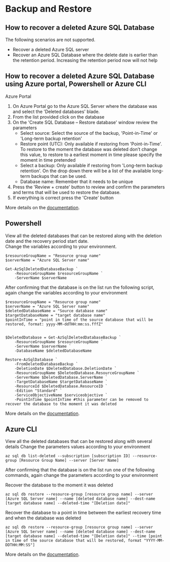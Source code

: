 <properties
  pagetitle="Azure SQL DB recover dropped server or resource group"
  description="Azure SQL Database recover dropped server or resource group"
  ms.author="vtpombei"
  selfhelptype="Apollo"
  supporttopicids=""
  resourcetags=""
  productpesids="13491"
  cloudenvironments="public,fairfax,usnat,ussec,blackforest,mooncake"
  mappedToBucket="true"
  articleid="ECCB85B2-11A3-43A9-BC3C-ED0799829B59"
  ownershipid="AzureData_AzureSQLDB_BackupRestore" />

# Backup and Restore

## How to recover a deleted Azure SQL Database 

The following scenarios are not supported.  
- Recover a deleted Azure SQL server  
- Recover an Azure SQL Database where the delete date is earlier than the retention period. Increasing the retention period now will not help  

## How to recover a deleted Azure SQL Database using Azure portal, Powershell or Azure CLI  

Azure Portal  
1. On Azure Portal go to the Azure SQL Server where the database was and select the 'Deleted databases' blade.  
2. From the list provided click on the database  
3. On the 'Create SQL Database – Restore database' window review the parameters  
    - Select source: Select the source of the backup, 'Point-in-Time' or 'Long-term backup retention'  
    - Restore point (UTC): Only available if restoring from 'Point-in-Time'. To restore to the moment the database was deleted don’t change this value, to restore to a earliest moment in time please specify the moment in time pretended  
    - Select a backup: Only available if restoring from 'Long-term backup retention'. On the drop down there will be a list of the available long-term backups that can be used.  
    - Database name: Remember that it needs to be unique  
4. Press the 'Review + create' button to review and confirm the parameters and terms that will be used to restore the database.  
5. If everything is correct press the 'Create' button  

More details on the [documentation](https://docs.microsoft.com/azure/azure-sql/database/recovery-using-backups#deleted-database-restore).  

## Powershell  

View all the deleted databases that can be restored along with the deletion date and the recovery period start date.  
Change the variables according to your environment.  

```
$resourceGroupName = "Resource group name"
$serverName = "Azure SQL Server name" 

Get-AzSqlDeletedDatabaseBackup `
    -ResourceGroupName $resourceGroupName `
    -ServerName $serverName 
```

After confirming that the database is on the list run the following script, again change the variables according to your environment

```
$resourceGroupName = "Resource group name"
$serverName = "Azure SQL Server name"
$deletedDatabaseName = "Source database name"
$targetDatabaseName = "target database name"
$pointInTime = "point in time of the source database that will be restored, format: yyyy-MM-ddTHH:mm:ss.fffZ"


$DeletedDatabase = Get-AzSqlDeletedDatabaseBackup `
    -ResourceGroupName $resourceGroupName `
    -ServerName $serverName `
    -DatabaseName $deletedDatabaseName

Restore-AzSqlDatabase `
    -FromDeletedDatabaseBackup `
    -DeletionDate $DeletedDatabase.DeletionDate `
    -ResourceGroupName $DeletedDatabase.ResourceGroupName `
    -ServerName $DeletedDatabase.ServerName `
    -TargetDatabaseName $targetDatabaseName `
    -ResourceId $DeletedDatabase.ResourceID `
    -Edition "Standard" `
    -ServiceObjectiveName $serviceobjective `
    -PointInTime $pointInTime #this parameter can be removed to recover the database to the moment it was deleted 
```

More details on the [documentation](https://docs.microsoft.com/powershell/module/az.sql/restore-azsqldatabase?view=azps-5.6.0).  

## Azure CLI

View all the deleted databases that can be restored along with several details
Change the parameters values according to your environment

```
az sql db list-deleted --subscription [subscription ID] --resource-group [Resource Group Name] --server [Server Name]
```

After confirming that the database is on the list run one of the following commands, again change the parameters according to your environment

Recover the database to the moment it was deleted

```
az sql db restore --resource-group [resource group name] --server [Azure SQL Server name] --name [deleted database name] --dest-name [target database name] --deleted-time "[Deletion date]" 
```

Recover the database to a point in time between the earliest recovery time and when the database was deleted

```
az sql db restore --resource-group [resource group name] --server [Azure SQL Server name] --name [deleted database name] --dest-name [target database name] --deleted-time "[Deletion date]" --time [point in time of the source database that will be restored, format "YYYY-MM-DDTHH:MM:SS"]
```

More details on the [documentation](https://docs.microsoft.com/cli/azure/sql/db?view=azure-cli-latest#az_sql_db_restore).
